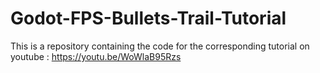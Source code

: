 # Godot-FPS-Bullets-Trail-Tutorial
This is a repository containing the code for the corresponding tutorial on youtube : https://youtu.be/WoWlaB95Rzs

